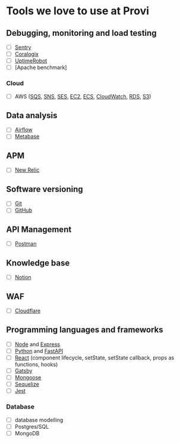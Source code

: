 # Tools we love to use at Provi

## Debugging, monitoring and load testing
- [ ] [Sentry]
- [ ] [Coralogix]
- [ ] [UptimeRobot]
- [ ] [Apache benchmark]

### Cloud
- [ ] AWS ([SQS](https://aws.amazon.com/sqs/), [SNS](https://aws.amazon.com/sns/), [SES](https://aws.amazon.com/ses/), [EC2](https://aws.amazon.com/ec2/), [ECS](https://aws.amazon.com/ecs/), [CloudWatch](https://aws.amazon.com/cloudwatch/), [RDS](https://aws.amazon.com/rds/), [S3](https://aws.amazon.com/s3/))

## Data analysis
- [ ] [Airflow]
- [ ] [Metabase]

## APM
- [ ] [New Relic]

## Software versioning
- [ ] [Git]
- [ ] [GitHub]

## API Management
- [ ] [Postman]

## Knowledge base
- [ ] [Notion]

## WAF
- [ ] [Cloudflare]

## Programming languages and frameworks
- [ ] [Node](https://nodejs.org/en/) and [Express](https://expressjs.com/)
- [ ] [Python](https://www.python.org/) and [FastAPI](https://fastapi.tiangolo.com/)
- [ ] [React](https://reactjs.org/) (component lifecycle, setState, setState callback, props as functions, hooks)
- [ ] [Gatsby](https://www.gatsbyjs.com/)
- [ ] [Mongoose](https://mongoosejs.com/)
- [ ] [Sequelize](https://sequelize.org/v5/)
- [ ] [Jest](https://jestjs.io/)

### Database
- [ ] database modelling
- [ ] Postgres/SQL
- [ ] MongoDB

[Sentry]: https://sentry.io/
[Cloudflare]: https://www.cloudflare.com/
[Notion]: https://www.notion.so/
[Github]: https://github.com/
[Git]: https://git-scm.com/
[New Relic]: https://newrelic.com/
[Metabase]: https://www.metabase.com/
[Airflow]: https://airflow.apache.org/
[CloudWatch]: https://aws.amazon.com/pt/cloudwatch/
[UptimeRobot]: https://uptimerobot.com/
[Coralogix]: https://coralogix.com/
[Postman]: https://www.postman.com/
